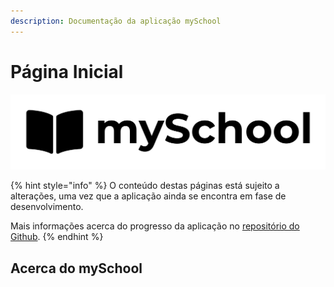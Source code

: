 ```yaml
---
description: Documentação da aplicação mySchool
---
```


# Página Inicial

![](.gitbook/assets/myschool_preto.png)

{% hint style="info" %}
O conteúdo destas páginas está sujeito a alterações, uma vez que a aplicação ainda se encontra em fase de desenvolvimento.

Mais informações acerca do progresso da aplicação no [repositório do Github](https://github.com/myschool-app/mySchool).
{% endhint %}

## Acerca do mySchool

